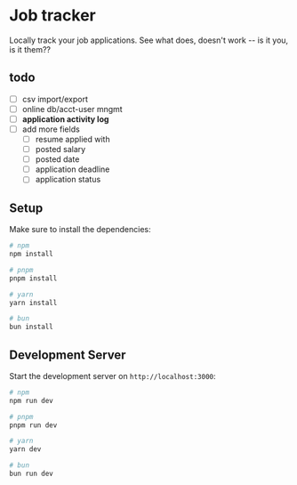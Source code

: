 # Job tracker

Locally track your job applications.
See what does, doesn't work -- is it you, is it them??

## todo

- [ ] csv import/export
- [ ] online db/acct-user mngmt
- [ ] **application activity log**
- [ ] add more fields
  - [ ] resume applied with
  - [ ] posted salary
  - [ ] posted date
  - [ ] application deadline
  - [ ] application status

## Setup

Make sure to install the dependencies:

```bash
# npm
npm install

# pnpm
pnpm install

# yarn
yarn install

# bun
bun install
```

## Development Server

Start the development server on `http://localhost:3000`:

```bash
# npm
npm run dev

# pnpm
pnpm run dev

# yarn
yarn dev

# bun
bun run dev
```
